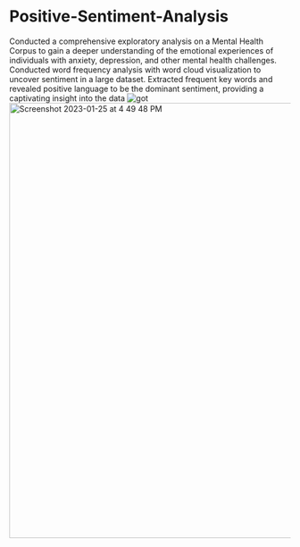 # Positive-Sentiment-Analysis
Conducted a comprehensive exploratory analysis on a Mental Health Corpus to gain a deeper understanding of the emotional experiences of individuals with anxiety, depression, and other mental health challenges. Conducted word frequency analysis with word cloud visualization to uncover sentiment in a large dataset. Extracted frequent key words and revealed positive language to be the dominant sentiment, providing a captivating insight into the data
![got](https://user-images.githubusercontent.com/52755021/222315558-80d1bf45-f64d-43e4-bf6c-45326278b0f2.png)
<img width="779" alt="Screenshot 2023-01-25 at 4 49 48 PM" src="https://user-images.githubusercontent.com/52755021/222315796-5d8246c4-9e4b-4d06-9d20-b282477d2ace.png">
